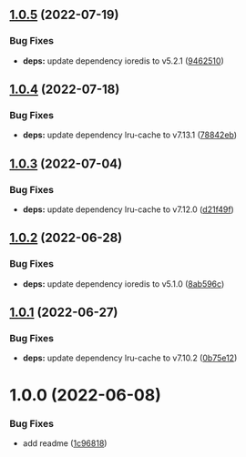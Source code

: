 ## [1.0.5](https://github.com/mammutmedia/ioredis-parse-cache-adapter/compare/1.0.4...1.0.5) (2022-07-19)


### Bug Fixes

* **deps:** update dependency ioredis to v5.2.1 ([9462510](https://github.com/mammutmedia/ioredis-parse-cache-adapter/commit/94625109a105cf72a6a356d89086c8387e54c3f4))

## [1.0.4](https://github.com/mammutmedia/ioredis-parse-cache-adapter/compare/1.0.3...1.0.4) (2022-07-18)


### Bug Fixes

* **deps:** update dependency lru-cache to v7.13.1 ([78842eb](https://github.com/mammutmedia/ioredis-parse-cache-adapter/commit/78842eb979bcb11b4880b39b5d8c26486c47a7bd))

## [1.0.3](https://github.com/mammutmedia/ioredis-parse-cache-adapter/compare/1.0.2...1.0.3) (2022-07-04)


### Bug Fixes

* **deps:** update dependency lru-cache to v7.12.0 ([d21f49f](https://github.com/mammutmedia/ioredis-parse-cache-adapter/commit/d21f49f0ad7fb93161668a6ac2f9aa1440c9ca31))

## [1.0.2](https://github.com/mammutmedia/ioredis-parse-cache-adapter/compare/1.0.1...1.0.2) (2022-06-28)


### Bug Fixes

* **deps:** update dependency ioredis to v5.1.0 ([8ab596c](https://github.com/mammutmedia/ioredis-parse-cache-adapter/commit/8ab596c926ec011cb6f238333238f4fbdc36f55e))

## [1.0.1](https://github.com/mammutmedia/ioredis-parse-cache-adapter/compare/1.0.0...1.0.1) (2022-06-27)


### Bug Fixes

* **deps:** update dependency lru-cache to v7.10.2 ([0b75e12](https://github.com/mammutmedia/ioredis-parse-cache-adapter/commit/0b75e1265bc92f245a2787d50bebf3c9f1263533))

# 1.0.0 (2022-06-08)


### Bug Fixes

* add readme ([1c96818](https://github.com/mammutmedia/ioredis-parse-cache-adapter/commit/1c96818e8fc71bbfdce8ef6005fd4591f5eeaef1))
